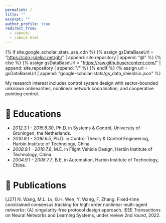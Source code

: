 ```yaml
---
permalink: /
title: ""
excerpt: ""
author_profile: true
redirect_from: 
  - /about/
  - /about.html
---
```


{% if site.google_scholar_stats_use_cdn %}
{% assign gsDataBaseUrl = "https://cdn.jsdelivr.net/gh/" | append: site.repository | append: "@" %}
{% else %}
{% assign gsDataBaseUrl = "https://raw.githubusercontent.com/" | append: site.repository | append: "/" %}
{% endif %}
{% assign url = gsDataBaseUrl | append: "google-scholar-stats/gs_data_shieldsio.json" %}

<span class='anchor' id='about-me'></span>

My research interest includes control system design with sector-bounded unknown onlinearities, nonlinear network coordination, and cooperative pointing control.

# 📖 Educations
- *2012.3.1 - 2015.6.30*, Ph.D. in Systems & Control, University of Groningen, the Netherlands. 
- *2010.9.1 - 2016.6.5*, Ph.D. in Control Theory & Control Engineering, Harbin Institute of Technology, China.
- *2008.9.1 - 2010.7.8*, M.E. in Flight Vehicle Design, Harbin Institute of Technology, China.
- *2004.9.1 - 2008.7.7*, B.E. in Automation, Harbin Institute of Technology, China.

# 📝 Publications 
[J27] N. Wang, M.L. Lv, G.H. Wen, Y. Wang, F. Zhang. Fixed-time constrained consensus tracking for high-order nonlinear multi-agent networks: {A} singularity-free protocol design approach. IEEE Transactions on Neural Networks and Learning Systems, under review 2nd round, 2022.
